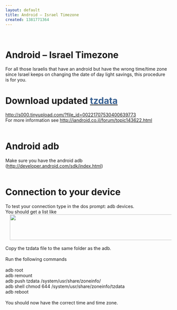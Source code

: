 ```yaml
---
layout: default
title: Android – Israel Timezone
created: 1381771364
---
```

<div class="MsoNormal">&nbsp;</div>

<h1>Android &ndash; Israel Timezone<o:p></o:p></h1>

<div class="MsoNormal">For all those Israelis that have an android but have the wrong time/time zone since Israel keeps on changing the date of day light savings, this procedure is for you. <o:p></o:p></div>

<h1>Download updated <a href="http://s000.tinyupload.com/download.php?file_id=00221707530400639773&amp;t=0022170753040063977373544"><span style="color: #365f91; mso-themecolor: accent1; mso-themeshade: 191; text-decoration: none; text-underline: none;">tzdata</span></a>&nbsp;<o:p></o:p></h1>

<div class="MsoNormal"><a href="http://s000.tinyupload.com/?file_id=00221707530400639773">http://s000.tinyupload.com/?file_id=00221707530400639773</a><o:p></o:p></div>

<div class="MsoNormal">For more information see <a href="http://iandroid.co.il/forum/topic143622.html">http://iandroid.co.il/forum/topic143622.html</a><o:p></o:p></div>

<div class="MsoNormal">&nbsp;</div>

<h1>Android adb<o:p></o:p></h1>

<div class="MsoNormal">Make sure you have the android adb (<a href="http://developer.android.com/sdk/index.html">http://developer.android.com/sdk/index.html</a>)<o:p></o:p></div>

<div class="MsoNormal">&nbsp;</div>

<h1>Connection to your device<o:p></o:p></h1>

<div class="MsoNormal">To test your connection type in the dos prompt: adb devices.<o:p></o:p></div>

<div class="MsoNormal">You should get a list like<o:p></o:p></div>

<div class="separator" style="clear: both; text-align: center;"><a href="http://1.bp.blogspot.com/-c3dyNQ76uZo/Ulwn5YDoLaI/AAAAAAAAIC4/ERdtPb6JPT4/s1600/Capture.JPG" imageanchor="1" style="margin-left: 1em; margin-right: 1em;"><img border="0" height="80" src="http://1.bp.blogspot.com/-c3dyNQ76uZo/Ulwn5YDoLaI/AAAAAAAAIC4/ERdtPb6JPT4/s640/Capture.JPG" width="640" /></a></div>

<div class="MsoNormal"><!--[if gte vml 1]><v:shapetype
 id="_x0000_t75" coordsize="21600,21600" o:spt="75" o:preferrelative="t"
 path="m@4@5l@4@11@9@11@9@5xe" filled="f" stroked="f">
 <v:stroke joinstyle="miter"/>
 <v:formulas>
  <v:f eqn="if lineDrawn pixelLineWidth 0"/>
  <v:f eqn="sum @0 1 0"/>
  <v:f eqn="sum 0 0 @1"/>
  <v:f eqn="prod @2 1 2"/>
  <v:f eqn="prod @3 21600 pixelWidth"/>
  <v:f eqn="prod @3 21600 pixelHeight"/>
  <v:f eqn="sum @0 0 1"/>
  <v:f eqn="prod @6 1 2"/>
  <v:f eqn="prod @7 21600 pixelWidth"/>
  <v:f eqn="sum @8 21600 0"/>
  <v:f eqn="prod @7 21600 pixelHeight"/>
  <v:f eqn="sum @10 21600 0"/>
 </v:formulas>
 <v:path o:extrusionok="f" gradientshapeok="t" o:connecttype="rect"/>
 <o:lock v:ext="edit" aspectratio="t"/>
</v:shapetype><v:shape id="Picture_x0020_1" o:spid="_x0000_i1025" type="#_x0000_t75"
 style='width:468pt;height:60pt;visibility:visible;mso-wrap-style:square'>
 <v:imagedata src="file:///C:\Users\Chaimt\AppData\Local\Temp\msohtmlclip1\01\clip_image001.png"
  o:title=""/>
</v:shape><![endif]--><!--[if !vml]--><!--[endif]--><o:p></o:p></div>

<div class="MsoNormal">&nbsp;</div>

<div class="MsoNormal">Copy the tzdata file to the same folder as the adb.<o:p></o:p></div>

<div class="MsoNormal">&nbsp;</div>

<div class="MsoNormal">Run the following commands<o:p></o:p></div>

<div class="MsoNormal">&nbsp;</div>

<div class="MsoNormal">adb root<br />
adb remount<br />
adb push tzdata /system/usr/share/zoneinfo/<br />
adb shell chmod 644 /system/usr/share/zoneinfo/tzdata<br />
adb reboot<o:p></o:p></div>

<div class="MsoNormal">&nbsp;</div>

<div class="MsoNormal">You should now have the correct time and time zone.<o:p></o:p></div>

<div class="MsoNormal">&nbsp;</div>

<p>&nbsp;</p>

<div class="MsoNormal">&nbsp;</div>

<p>&nbsp;</p>

